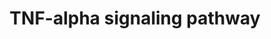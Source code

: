 ---
annotations:
- id: PW:0000233
  parent: regulatory pathway
  type: Pathway Ontology
  value: tumor necrosis factor mediated signaling pathway
authors:
- A.Pandey
- MaintBot
- Burak
- AlexanderPico
- Evelo
- Nsalomonis
- Khanspers
- NetPath
- Ddigles
- Mkutmon
- Zari
- Egonw
- L Dupuis
- Eweitz
citedin:
- link: PMC8431385
  title: Investigating the Molecular Processes behind the Cell-Specific Toxicity Response
    to Titanium Dioxide Nanobelts (2021)
- link: PMC8574720
  title: Network-based identification of key master regulators associated with an
    immune-silent cancer phenotype (2021)
- link: PMC7412766
  title: Host-Defense Peptides Caerin 1.1 and 1.9 Stimulate TNF-Alpha-Dependent Apoptotic
    Signals in Human Cervical Cancer HeLa Cells (2020)
- link: PMC5884486
  title: 'From SNPs to pathways: Biological interpretation of type 2 diabetes (T2DM)
    genome wide association study (GWAS) results (2018)'
description: Tumor necrosis factor alpha (TNFα) is a proinflammatory cytokine involved
  in various biological processes including regulation of cell proliferation, differentiation,
  apoptosis and immune response. TNFα is mainly produced by macrophages, also by other
  tissues including lymphoid cells, mast cells, endothelial cells, fibroblasts and
  neuronal tissues. TNF was identified as a soluble cytokine produced upon the activation
  by the immune system and able to exert cytotoxicity on tumor cell lines and cause
  tumor necrosis in animal models. TNF is primarily produced as a type II transmembrane
  protein arranged as stable homotrimers. The members of TNFα family exert their cellular
  effect through two distinct surface receptors of the TNF receptor family, TNFRSF1A
  (TNF-R1) and TNFRSF1B (TNF-R2). TNF-R1 is ubiquitously expressed, whereas TNF-R2
  is found typically on cells of the immune system and is highly regulated. TNF-R1
  and TNF-R2 binds membrane-integrated TNF (memTNF) as well as soluble TNF (sTNF)
  TNF-R1 contains a protein-protein interaction domain, called death domain (DD).
  This domain interacts with other DD-containing proteins and couples the death receptors
  to caspase activation and apoptosis. TNF-R2 induces gene expression by a TRAF-2
  dependent signaling mechanism and also crosstalk's with TNF-R1. The pleiotropic
  biological effects of TNF can be attributed to its ability to simultaneously activate
  multiple signaling pathways in cells. Binding of TNFα to TNF-R1 on the cell surface
  triggers trimerization of the receptor and exposes intracellular domain of TNF-R1
  following the release of an inhibitory protein. This intracellular domain recruits
  a death-domain containing adaptor protein, TRADD by homophilic interactions. TRADD,
  which acts as a scaffold protein, recruits TRAF2 and RIPK1 to form a complex , referred
  to as complex 1.  Complex 1 is believed to be important in NF-κB activation and
  JNK activation. Complex 1 eventually dissociates from the receptor and integrates
  FADD and procaspase8 to form a complex referred to as the complex 2. In some cases,
  FADD/CASP8 association depends on high molecular weight complexes containing unubiquitinated
  RIPK1 as scaffold. Activated CASP8 induces CASP3 activity and execution of apoptosis.
  CASP8 activates apoptotic signal through another mechanism involving BID cleavage
  to truncated BID (tBID). tBID translocates to the mitochondria, increasing its outer
  membrane permeability. This results in cytochrome C release and activation of other
  caspases ultimately leading to apoptosis. Reactive oxygen species (ROS) have been
  found to increase during or after complex 1 and 2 formation to mediate or potentiate
  apoptosis upon TNF stimulation. TRAF-2 in complex 1 also activates the MAP kinase
  cascade, that leads to the activation of JNK, which on prolonged activation is believed
  to mediate both apoptosis and necrotic cell death.  On complex 1 formation, NF-κB
  regulated anti-apoptotic gene products efficiently block initiation of apoptosis
  by complex 2. There is evidence of an early attempt to signal for apoptosis, which
  precedes the activation of NF-κB. The intracellular part of TNF-R1 binds to NSMAF
  which in turn mediates SMPD2-dependant ceramide production from cell membrane. Ceramide
  induces membrane permeabilization and apoptosis. This is observed before TNF-R1
  internalization and NF-κB activation. This process is repressed on TNF-R1 internalization.
  This signal however is enough to initiate apoptosis in some cells. Another form
  of cell death, necrosis, is also mediated through TNF stimulation. On TNF stimulation,
  deubiquitinated RIPK1 dissociates from complex 1 and recruits RIPK3, FADD and CASP8.
  RIPK3 is autophosphorylated and phosphorylates RIPK1. Taken together, it has been
  speculated that RIP1 and RIP3 increase carbohydrate and glutamine metabolism of
  the cell, leading to increased ROS production and eventual necrosis. Recruitment
  of CASP8, activation of FADD/RIP1 and apoptosis induction, is blunted when RIPK1
  becomes ubiquitinated. IKBKG binds to ubiquitinated RIPK1 to induce the activation
  of NF-κB, which exerts antiapoptotic effects. Cellular inhibitor of apoptosis, BIRC2
  and BIRC3 has E3-ubiquitin ligase activity and functionally interact with TRAF2
  and RIPK1  to induce polyubiquitination of RIPK1 upon TNF stimulation. Loss of these
  inhibitors attenuates TNF-induced NF-κB activation. The adaptor proteins TAB2 and
  TAB3 bind preferentially to Lys-63 polyubiquitinated RIPK1. This facilitates dimerization
  of MAP3K7, promoting its phosphorylation and activation. The IKK complex, consisting
  of CHUK, IKBKB and IKBKG, is recruited to RIP1 through binding of IKBKG to the ubiquitin
  chain of RIP1. Activated TAK1 directly phosphorylates IKBKB within the activation
  loop, leading to activation of the IKK complex and NF-κB. Certain regulatory proteins
  have been known to intercept NF-κB activation at the level of ubiquitinated RIP1.
  TNFAIP3, an NF-κB inhibitory protein, removes Lys-63 polyubiquitin chain and promotes
  Lys-48 linked ubiquitination of RIPK1 leading to its degradation and NF-κB signal
  termination. IKBKG stabilizes the bound polyubiquitinated RIPK1 by inhibiting its
  degradation, most probably by impairing its interaction with TNFAIP3. OTUD7B is
  recruited to the activated TNF-R1 and promotes RIP1 deubiquitination, thereby attenuating
  NF-κB activation. At internalized TNF-receptosomes, RIPK1 is ubiquitinated by endocytic
  vesicle associated RFFL, inducing RIPK1 degradation, which terminates NF-κB activation.
  When successful, TNF-induced NF-κB activation induces transcription and expression
  of genes encoding proinflammatory IL-6, anti-apoptotic factors BIRC2, BIRC3 and
  BCL-2 homologue BCL2L1. This causes the cell to remain inert to apoptotic stimuli.  Please
  access this pathway at [http://www.netpath.org/netslim/tnf_alpha_pathway.html NetSlim]
  database.  Proteins on this pathway have targeted assays available via the [https://assays.cancer.gov/available_assays?wp_id=WP231
  CPTAC Assay Portal].
last-edited: 2021-12-23
ndex: 223e5133-8b61-11eb-9e72-0ac135e8bacf
organisms:
- Homo sapiens
redirect_from:
- /index.php/Pathway:WP231
- /instance/WP231
- /instance/WP231_rr124583
revision: r124583
schema-jsonld:
- '@context': https://schema.org/
  '@id': https://wikipathways.github.io/pathways/WP231.html
  '@type': Dataset
  creator:
    '@type': Organization
    name: WikiPathways
  description: Tumor necrosis factor alpha (TNFα) is a proinflammatory cytokine involved
    in various biological processes including regulation of cell proliferation, differentiation,
    apoptosis and immune response. TNFα is mainly produced by macrophages, also by
    other tissues including lymphoid cells, mast cells, endothelial cells, fibroblasts
    and neuronal tissues. TNF was identified as a soluble cytokine produced upon the
    activation by the immune system and able to exert cytotoxicity on tumor cell lines
    and cause tumor necrosis in animal models. TNF is primarily produced as a type
    II transmembrane protein arranged as stable homotrimers. The members of TNFα family
    exert their cellular effect through two distinct surface receptors of the TNF
    receptor family, TNFRSF1A (TNF-R1) and TNFRSF1B (TNF-R2). TNF-R1 is ubiquitously
    expressed, whereas TNF-R2 is found typically on cells of the immune system and
    is highly regulated. TNF-R1 and TNF-R2 binds membrane-integrated TNF (memTNF)
    as well as soluble TNF (sTNF) TNF-R1 contains a protein-protein interaction domain,
    called death domain (DD). This domain interacts with other DD-containing proteins
    and couples the death receptors to caspase activation and apoptosis. TNF-R2 induces
    gene expression by a TRAF-2 dependent signaling mechanism and also crosstalk's
    with TNF-R1. The pleiotropic biological effects of TNF can be attributed to its
    ability to simultaneously activate multiple signaling pathways in cells. Binding
    of TNFα to TNF-R1 on the cell surface triggers trimerization of the receptor and
    exposes intracellular domain of TNF-R1 following the release of an inhibitory
    protein. This intracellular domain recruits a death-domain containing adaptor
    protein, TRADD by homophilic interactions. TRADD, which acts as a scaffold protein,
    recruits TRAF2 and RIPK1 to form a complex , referred to as complex 1.  Complex
    1 is believed to be important in NF-κB activation and JNK activation. Complex
    1 eventually dissociates from the receptor and integrates FADD and procaspase8
    to form a complex referred to as the complex 2. In some cases, FADD/CASP8 association
    depends on high molecular weight complexes containing unubiquitinated RIPK1 as
    scaffold. Activated CASP8 induces CASP3 activity and execution of apoptosis. CASP8
    activates apoptotic signal through another mechanism involving BID cleavage to
    truncated BID (tBID). tBID translocates to the mitochondria, increasing its outer
    membrane permeability. This results in cytochrome C release and activation of
    other caspases ultimately leading to apoptosis. Reactive oxygen species (ROS)
    have been found to increase during or after complex 1 and 2 formation to mediate
    or potentiate apoptosis upon TNF stimulation. TRAF-2 in complex 1 also activates
    the MAP kinase cascade, that leads to the activation of JNK, which on prolonged
    activation is believed to mediate both apoptosis and necrotic cell death.  On
    complex 1 formation, NF-κB regulated anti-apoptotic gene products efficiently
    block initiation of apoptosis by complex 2. There is evidence of an early attempt
    to signal for apoptosis, which precedes the activation of NF-κB. The intracellular
    part of TNF-R1 binds to NSMAF which in turn mediates SMPD2-dependant ceramide
    production from cell membrane. Ceramide induces membrane permeabilization and
    apoptosis. This is observed before TNF-R1 internalization and NF-κB activation.
    This process is repressed on TNF-R1 internalization. This signal however is enough
    to initiate apoptosis in some cells. Another form of cell death, necrosis, is
    also mediated through TNF stimulation. On TNF stimulation, deubiquitinated RIPK1
    dissociates from complex 1 and recruits RIPK3, FADD and CASP8. RIPK3 is autophosphorylated
    and phosphorylates RIPK1. Taken together, it has been speculated that RIP1 and
    RIP3 increase carbohydrate and glutamine metabolism of the cell, leading to increased
    ROS production and eventual necrosis. Recruitment of CASP8, activation of FADD/RIP1
    and apoptosis induction, is blunted when RIPK1 becomes ubiquitinated. IKBKG binds
    to ubiquitinated RIPK1 to induce the activation of NF-κB, which exerts antiapoptotic
    effects. Cellular inhibitor of apoptosis, BIRC2 and BIRC3 has E3-ubiquitin ligase
    activity and functionally interact with TRAF2 and RIPK1  to induce polyubiquitination
    of RIPK1 upon TNF stimulation. Loss of these inhibitors attenuates TNF-induced
    NF-κB activation. The adaptor proteins TAB2 and TAB3 bind preferentially to Lys-63
    polyubiquitinated RIPK1. This facilitates dimerization of MAP3K7, promoting its
    phosphorylation and activation. The IKK complex, consisting of CHUK, IKBKB and
    IKBKG, is recruited to RIP1 through binding of IKBKG to the ubiquitin chain of
    RIP1. Activated TAK1 directly phosphorylates IKBKB within the activation loop,
    leading to activation of the IKK complex and NF-κB. Certain regulatory proteins
    have been known to intercept NF-κB activation at the level of ubiquitinated RIP1.
    TNFAIP3, an NF-κB inhibitory protein, removes Lys-63 polyubiquitin chain and promotes
    Lys-48 linked ubiquitination of RIPK1 leading to its degradation and NF-κB signal
    termination. IKBKG stabilizes the bound polyubiquitinated RIPK1 by inhibiting
    its degradation, most probably by impairing its interaction with TNFAIP3. OTUD7B
    is recruited to the activated TNF-R1 and promotes RIP1 deubiquitination, thereby
    attenuating NF-κB activation. At internalized TNF-receptosomes, RIPK1 is ubiquitinated
    by endocytic vesicle associated RFFL, inducing RIPK1 degradation, which terminates
    NF-κB activation. When successful, TNF-induced NF-κB activation induces transcription
    and expression of genes encoding proinflammatory IL-6, anti-apoptotic factors
    BIRC2, BIRC3 and BCL-2 homologue BCL2L1. This causes the cell to remain inert
    to apoptotic stimuli.  Please access this pathway at [http://www.netpath.org/netslim/tnf_alpha_pathway.html
    NetSlim] database.  Proteins on this pathway have targeted assays available via
    the [https://assays.cancer.gov/available_assays?wp_id=WP231 CPTAC Assay Portal].
  keywords:
  - AKT1
  - APAF1
  - Arachidonic acid
  - BAD
  - BAX
  - BCL2L1
  - BID
  - BIRC2
  - BIRC3
  - BTRC
  - CASP3
  - CASP7
  - CASP8
  - CASP9
  - CDC37
  - CFLAR
  - CHUK
  - CREBBP
  - CSNK2A1
  - CUL1
  - CYBA
  - Ceramide
  - DIABLO
  - FADD
  - FBXW11
  - GLUL
  - GRB2
  - HRAS
  - HSP90AA1
  - Hydroperoxides
  - IKBKB
  - IKBKG
  - JUN
  - KRAS
  - KSR1
  - KSR2
  - MADD
  - MAP2K3
  - MAP2K4
  - MAP2K6
  - MAP2K7
  - MAP3K1
  - MAP3K14
  - MAP3K3
  - MAP3K5
  - MAP3K7
  - MAP3K8
  - MAP4K2
  - MAPK1
  - MAPK3
  - MAPK8
  - MAPK9
  - NFKB1
  - NFKB2
  - NFKBIA
  - NFKBIB
  - NFKBIE
  - NOX1
  - NOXO1
  - NRAS
  - NSMAF
  - OTUD7B
  - PLK1
  - PPP2CA
  - PRKCZ
  - PSMD2
  - PYGL
  - Pro-CASP8
  - RAC1
  - RAF1
  - REL
  - RELA
  - RFFL
  - RFK
  - RIPK1
  - RIPK3
  - ROS
  - SKP1
  - SMPD2
  - SOS1
  - TAB1
  - TAB2
  - TAB3
  - TANK
  - TBK1
  - TNF
  - TNFAIP3
  - TNFRSF1A
  - TNFRSF1B
  - TRADD
  - TRAF1
  - TRAF2
  - TRAP1
  - TXN
  license: CC0
  name: TNF-alpha signaling pathway
seo: CreativeWork
title: TNF-alpha signaling pathway
wpid: WP231
---